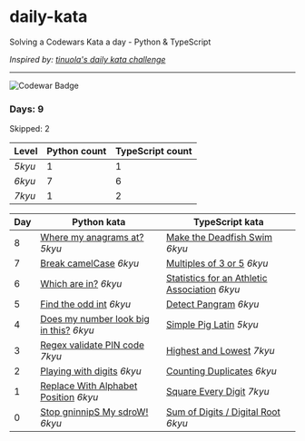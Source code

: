 # daily-kata

Solving a Codewars Kata a day - Python &amp; TypeScript

_Inspired by: [tinuola's daily kata challenge](https://github.com/tinuola/daily-kata-too)_

---

![Codewar Badge](https://www.codewars.com/users/tomasz-jankowski/badges/large)


### Days: 9
Skipped: 2

| Level  | Python count | TypeScript count |
|--------|--------------|------------------|
| _5kyu_ | 1            | 1                |
| _6kyu_ | 7            | 6                |
| _7kyu_ | 1            | 2                |


| Day | Python kata                                                                                                                     | TypeScript kata                                                                                                                        |
|-----|---------------------------------------------------------------------------------------------------------------------------------|----------------------------------------------------------------------------------------------------------------------------------------|
| 8   | [Where my anagrams at?](https://github.com/tomasz-jankowski/daily-kata/blob/main/python/anagrams.py) _5kyu_                     | [Make the Deadfish Swim](https://github.com/tomasz-jankowski/daily-kata/blob/main/typescript/deadfish.ts) _6kyu_                       |
| 7   | [Break camelCase](https://github.com/tomasz-jankowski/daily-kata/blob/main/python/break-camel-case.py) _6kyu_                   | [Multiples of 3 or 5](https://github.com/tomasz-jankowski/daily-kata/blob/main/typescript/multiples-of-3-or-5.ts) _6kyu_               |
| 6   | [Which are in?](https://github.com/tomasz-jankowski/daily-kata/blob/main/python/which-in-list.py) _6kyu_                        | [Statistics for an Athletic Association](https://github.com/tomasz-jankowski/daily-kata/blob/main/typescript/athletic-stats.ts) _6kyu_ |
| 5   | [Find the odd int](https://github.com/tomasz-jankowski/daily-kata/blob/main/python/find-odd.py) _6kyu_                          | [Detect Pangram](https://github.com/tomasz-jankowski/daily-kata/blob/main/typescript/detect-pangram.ts) _6kyu_                         |
| 4   | [Does my number look big in this?](https://github.com/tomasz-jankowski/daily-kata/blob/main/python/narcisstic-number.py) _6kyu_ | [Simple Pig Latin](https://github.com/tomasz-jankowski/daily-kata/blob/main/typescript/simple-pig-latin.ts) _5kyu_                     |
| 3   | [Regex validate PIN code](https://github.com/tomasz-jankowski/daily-kata/blob/main/python/regex-validate-pin.py) _7kyu_         | [Highest and Lowest](https://github.com/tomasz-jankowski/daily-kata/blob/main/typescript/highest-and-lowest.ts) _7kyu_                 |
| 2   | [Playing with digits](https://github.com/tomasz-jankowski/daily-kata/blob/main/python/playing-with-digits.py) _6kyu_            | [Counting Duplicates](https://github.com/tomasz-jankowski/daily-kata/blob/main/typescript/counting-duplicates.ts) _6kyu_               |
| 1   | [Replace With Alphabet Position](https://github.com/tomasz-jankowski/daily-kata/blob/main/python/alphabet-position.py) _6kyu_   | [Square Every Digit](https://github.com/tomasz-jankowski/daily-kata/blob/main/typescript/square-every-digit.ts) _7kyu_                 |
| 0   | [Stop gninnipS My sdroW!](https://github.com/tomasz-jankowski/daily-kata/blob/main/python/spin-words.py) _6kyu_                 | [Sum of Digits / Digital Root](https://github.com/tomasz-jankowski/daily-kata/blob/main/typescript/digital-root.ts) _6kyu_             |
